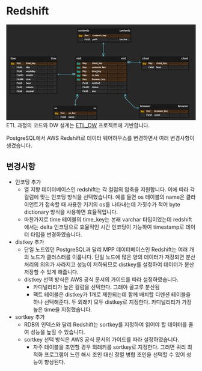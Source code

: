 # Redshift 

![erd](/attached/erd.png)
ETL 과정의 코드와 DW 설계는 [ETL_DW](https://github.com/yangju0411/etl_dw) 프로젝트에 기반합니다.

PostgreSQL에서 AWS Redshift로 데이터 웨어하우스를 변경하면서 여러 변경사항이 생겼습니다.

## 변경사항
- 인코딩 추가
    - 열 지향 데이터베이스인 redshift는 각 컬럼의 압축을 지원합니다. 이에 따라 각 컬럼에 맞는 인코딩 방식을 선택했습니다. 예를 들면 os 테이블의 name은 클라이언트가 접속할 때 사용한 기기의 os를 나타내는데 가짓수가 적어 byte dictionary 방식을 사용하면 효율적입니다.
    - 마찬가지로 time 테이블의 time_key는 본래 varchar 타입이었는데 redshift에서는 delta 인코딩으로 효율적인 시간 인코딩이 가능하여 timestamp로 데이터 타입을 변경하였습니다.
- distkey 추가
    - 단일 노드였던 PostgreSQL과 달리 MPP 데이터베이스인 Redshift는 여러 개의 노드가 클러스터를 이룹니다. 단일 노드에 많은 양의 데이터가 저장되면 분산 처리의 의의가 사라지고 성능이 저하되므로 distkey를 설정하여 데이터가 분산 저장할 수 있게 해줍니다.
    - distkey 선택 방식은 AWS 공식 문서의 가이드를 따라 설정하였습니다.
        - 카디널리티가 높은 컬럼을 선택한다. 그래야 골고루 분산됨
        - 팩트 테이블은 distkey가 1개로 제한되는데 함께 배치할 디멘션 테이블을 하나 선택해준다. 두 외래키 모두 distkey로 지정한다. 카디널리티가 가장 높은 time을 지정했습니다. 
- sortkey 추가
    - RDB의 인덱스와 달리 Redshift는 sortkey를 지정하여 읽어야 할 데이터를 줄여 성능을 높힐 수 있습니다.
    - sortkey 선택 방식은 AWS 공식 문서의 가이드를 따라 설정하였습니다.
        - 자주 테이블을 조인할 경우 외래키를 sortkey로 지정한다. 그러면 쿼리 최적화 프로그램이 느린 해시 조인 대신 정렬 병합 조인을 선택할 수 있어 성능이 향상된다. 
